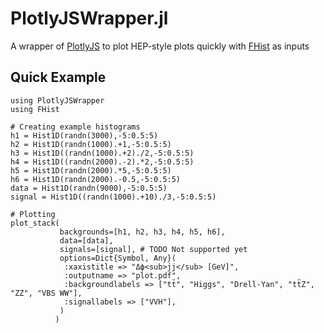 # PlotlyJSWrapper.jl

A wrapper of [PlotlyJS](https://github.com/JuliaPlots/PlotlyJS.jl) to plot HEP-style plots quickly with [FHist](https://github.com/Moelf/FHist.jl) as inputs

## Quick Example

    using PlotlyJSWrapper
    using FHist

    # Creating example histograms
    h1 = Hist1D(randn(3000),-5:0.5:5)
    h2 = Hist1D(randn(1000).+1,-5:0.5:5)
    h3 = Hist1D((randn(1000).+2)./2,-5:0.5:5)
    h4 = Hist1D((randn(2000).-2).*2,-5:0.5:5)
    h5 = Hist1D(randn(2000).*5,-5:0.5:5)
    h6 = Hist1D(randn(2000).-0.5,-5:0.5:5)
    data = Hist1D(randn(9000),-5:0.5:5)
    signal = Hist1D((randn(1000).+10)./3,-5:0.5:5)

    # Plotting
    plot_stack(
               backgrounds=[h1, h2, h3, h4, h5, h6],
               data=[data],
               signals=[signal], # TODO Not supported yet
               options=Dict{Symbol, Any}(
                :xaxistitle => "Δϕ<sub>jj</sub> [GeV]",
                :outputname => "plot.pdf",
                :backgroundlabels => ["tt̄", "Higgs", "Drell-Yan", "tt̄Z", "ZZ", "VBS WW"],
                :signallabels => ["VVH"],
               )
              )
